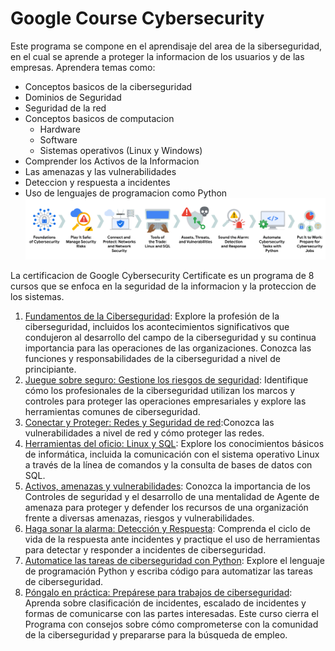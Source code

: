 # Google Course Cybersecurity

Este programa se compone en el aprendisaje del area de la siberseguridad, en el cual se aprende a proteger la informacion de los usuarios y de las empresas. Aprendera temas como:

- Conceptos basicos de la ciberseguridad
- Dominios de Seguridad
- Seguridad de la red
- Conceptos basicos de computacion
  - Hardware
  - Software
  - Sistemas operativos (Linux y Windows)
- Comprender los Activos de la Informacion
- Las amenazas y las vulnerabilidades
- Deteccion y respuesta a incidentes
- Uso de lenguajes de programacion como Python
![img.png](assets/img.png)

La certificacion de Google Cybersecurity Certificate es un programa de 8 cursos que se enfoca en la seguridad de la informacion y la proteccion de los sistemas.

1. [Fundamentos de la Ciberseguridad](https://www.coursera.org/learn/foundations-of-cybersecurity/home/week/1): Explore la profesión de la ciberseguridad, incluidos los acontecimientos significativos que condujeron al desarrollo del campo de la ciberseguridad y su continua importancia para las operaciones de las organizaciones. Conozca las funciones y responsabilidades de la ciberseguridad a nivel de principiante.
2. [Juegue sobre seguro: Gestione los riesgos de seguridad](https://www.coursera.org/learn/manage-security-risks/home/week/1): Identifique cómo los profesionales de la ciberseguridad utilizan los marcos y controles para proteger las operaciones empresariales y explore las herramientas comunes de ciberseguridad.
3. [Conectar y Proteger: Redes y Seguridad de red](https://www.coursera.org/learn/networks-and-network-security/home/week/1):Conozca las vulnerabilidades a nivel de red y cómo proteger las redes.
4. [Herramientas del oficio: Linux y SQL](https://www.coursera.org/learn/linux-and-sql/home/week/1): Explore los conocimientos básicos de informática, incluida la comunicación con el sistema operativo Linux a través de la línea de comandos y la consulta de bases de datos con SQL.
5. [Activos, amenazas y vulnerabilidades](https://www.coursera.org/learn/assets-threats-and-vulnerabilities/home/week/1): Conozca la importancia de los Controles de seguridad y el desarrollo de una mentalidad de Agente de amenaza para proteger y defender los recursos de una organización frente a diversas amenazas, riesgos y vulnerabilidades.
6. [Haga sonar la alarma: Detección y Respuesta](https://www.coursera.org/learn/detection-and-response/home/week/1): Comprenda el ciclo de vida de la respuesta ante incidentes y practique el uso de herramientas para detectar y responder a incidentes de ciberseguridad.
7. [Automatice las tareas de ciberseguridad con Python](https://www.coursera.org/learn/automate-cybersecurity-tasks-with-python/home/week/1): Explore el lenguaje de programación Python y escriba código para automatizar las tareas de ciberseguridad.
8. [Póngalo en práctica: Prepárese para trabajos de ciberseguridad](https://www.coursera.org/learn/prepare-for-cybersecurity-jobs/home/week/1): Aprenda sobre clasificación de incidentes, escalado de incidentes y formas de comunicarse con las partes interesadas. Este curso cierra el Programa con consejos sobre cómo comprometerse con la comunidad de la ciberseguridad y prepararse para la búsqueda de empleo.